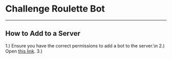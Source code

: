 # Challenge Roulette Bot
----

## How to Add to a Server
1.) Ensure you have the correct permissions to add a bot to the server.\n
2.) Open [this link](https://discord.com/api/oauth2/authorize?client_id=765578324860600362&permissions=2048&scope=bot).
3.) 
